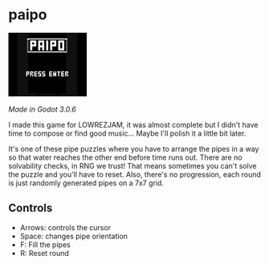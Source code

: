 # paipo

![gif](game.gif)

*Made in Godot 3.0.6*

I made this game for LOWREZJAM, it was almost complete but I didn't have time to compose or find good music... Maybe I'll polish it a little bit later.

It's one of these pipe puzzles where you have to arrange the pipes in a way so that water reaches the other end before time runs out. There are no solvability checks, in RNG we trust! That means sometimes you can't solve the puzzle and you'll have to reset. Also, there's no progression, each round is just randomly generated pipes on a 7x7 grid.

## Controls

- Arrows: controls the cursor
- Space: changes pipe orientation
- F: Fill the pipes
- R: Reset round
